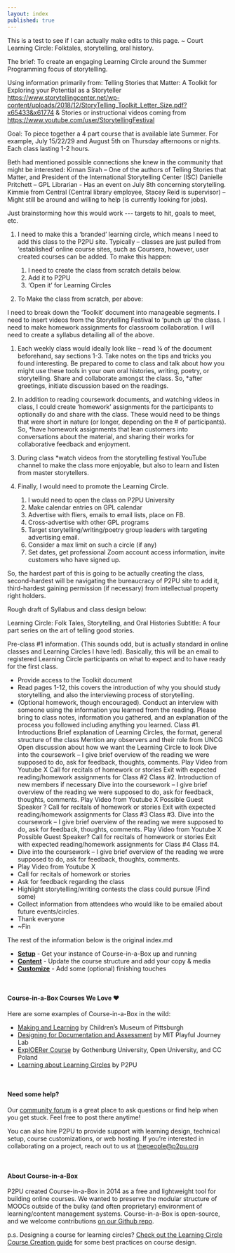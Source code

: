 ```yaml
---
layout: index
published: true
---
```


This is a test to see if I can actually make edits to this page.
~ Court
Learning Circle: Folktales, storytelling, oral history. 

The brief: To create an engaging Learning Circle around the Summer Programming focus of storytelling. 

Using information primarily from:
Telling Stories that Matter: A Toolkit for Exploring your Potential as a Storyteller
https://www.storytellingcenter.net/wp-content/uploads/2018/12/StoryTelling_Toolkit_Letter_Size.pdf?x65433&x61774
&
Stories or instructional videos coming from 
https://www.youtube.com/user/StorytellingFestival

Goal:
To piece together a 4 part course that is available late Summer. 
For example, July 15/22/29 and August 5th on Thursday afternoons or nights. 
Each class lasting 1-2 hours. 

Beth had mentioned possible connections she knew in the community that might be interested:
Kirnan Sirah – One of the authors of Telling Stories that Matter, and President of the International Storytelling Center (ISC)
Danielle Pritchett – GPL Librarian - Has an event on July 8th concerning storytelling. 
Kimmie from Central (Central library employee, Stacey Reid is supervisor) – Might still be around and willing to help (is currently looking for jobs).

Just brainstorming how this would work --- targets to hit, goals to meet, etc. 

1. I need to make this a ‘branded’ learning circle, which means I need to add this class to the P2PU site. Typically – classes are just pulled from ‘established’ online course sites, such as Coursera, however, user created courses can be added. 
	To make this happen: 
	1. I need to create the class from scratch details below. 
	2. Add it to P2PU
	3. ‘Open it’ for Learning Circles

2. To Make the class from scratch, per above: 

I need to break down the ‘Toolkit’ document into manageable segments. 
I need to insert videos from the Storytelling Festival to ‘punch up’ the class. 
I need to make homework assignments for classroom collaboration.
I will need to create a syllabus detailing all of the above.

1.	Each weekly class would ideally look like – read ¼ of the document beforehand, say sections 1-3. Take notes on the tips and tricks you found interesting. Be prepared to come to class and talk about how you might use these tools in your own oral histories, writing, poetry, or storytelling. Share and collaborate amongst the class. So, *after greetings, initiate discussion based on the readings. 

2.	In addition to reading coursework documents, and watching videos in class, I could create ‘homework’ assignments for the participants to optionally do and share with the class. These would need to be things that were short in nature (or longer, depending on the # of participants). So, *have homework assignments that lean customers into conversations about the material, and sharing their works for collaborative feedback and enjoyment.

3.	During class *watch videos from the storytelling festival YouTube channel to make the class more enjoyable, but also to learn and listen from master storytellers.  

3. Finally, I would need to promote the Learning Circle.
	1. I would need to open the class on P2PU University
	2. Make calendar entries on GPL calendar
	3. Advertise with fliers, emails to email lists, place on FB. 
	4. Cross-advertise with other GPL programs
	5. Target storytelling/writing/poetry group leaders with targeting advertising email.
	6. Consider a max limit on such a circle (if any)
	7. Set dates, get professional Zoom account access information, invite customers who have 		signed up. 

So, the hardest part of this is going to be actually creating the class, second-hardest will be navigating the bureaucracy of P2PU site to add it, third-hardest gaining permission (if necessary) from intellectual property right holders. 

Rough draft of Syllabus and class design below:

Learning Circle: Folk Tales, Storytelling, and Oral Histories 
Subtitle: A four part series on the art of telling good stories. 

Pre-class #1 information. (This sounds odd, but is actually standard in online classes and Learning Circles I have led). Basically, this will be an email to registered Learning Circle participants on what to expect and to have ready for the first class. 
-	Provide access to the Toolkit document
-	Read pages 1-12, this covers the introduction of why you should study storytelling, and also the interviewing process of storytelling. 
-	(Optional homework, though encouraged). Conduct an interview with someone using the information you learned from the reading. Please bring to class notes, information you gathered, and an explanation of the process you followed including anything you learned. 
Class #1. 
	Introductions
	Brief explanation of Learning Circles, the format, general structure of the class
	Mention any observers and their role from UNCG
Open discussion about how we want the Learning Circle to look
Dive into the coursework – I give brief overview of the reading we were supposed to do, ask for feedback, thoughts, comments.
Play Video from Youtube X
Call for recitals of homework or stories
Exit with expected reading/homework assignments for Class #2 
Class #2.
	Introduction of new members if necessary
Dive into the coursework – I give brief overview of the reading we were supposed to do, ask for feedback, thoughts, comments.
Play Video from Youtube X
Possible Guest Speaker ?
Call for recitals of homework or stories
Exit with expected reading/homework assignments for Class #3 
Class #3.
Dive into the coursework – I give brief overview of the reading we were supposed to do, ask for feedback, thoughts, comments.
Play Video from Youtube X
Possible Guest Speaker?
Call for recitals of homework or stories
Exit with expected reading/homework assignments for Class #4 
Class #4.
-	Dive into the coursework – I give brief overview of the reading we were supposed to do, ask for feedback, thoughts, comments.
-	Play Video from Youtube X
-	Call for recitals of homework or stories
-	Ask for feedback regarding the class
-	Highlight storytelling/writing contests the class could pursue (Find some) 
-	Collect information from attendees who would like to be emailed about future events/circles. 
-	Thank everyone
-	~Fin

The rest of the information below is the original index.md


* **[Setup](/modules/setup/getting-started/)** - Get your instance of Course-in-a-Box up and running
* **[Content](/modules/content/markdown-and-media)** -  Update the course structure and add your copy & media
* **[Customize](/modules/customize/favicon)** - Add some (optional) finishing touches

<br> 

#### Course-in-a-Box Courses We Love ❤️
Here are some examples of Course-in-a-Box in the wild:

* [Making and Learning](http://p2pu.github.io/makingandlearning/) by Children’s Museum of Pittsburgh
* [Designing for Documentation and Assessment](https://playfulmit.github.io/beyond-rubrics/) by MIT Playful Journey Lab
* [ExplOERer Course](http://www.exploerercourse.org/en/) by Gothenburg University, Open University, and CC Poland
* [Learning about Learning Circles](https://p2pu.github.io/learning-about-learning-circles/)  by P2PU

<br> 

#### Need some help?
Our [community forum](https://community.p2pu.org/c/tech/course-in-a-box/78) is a great place to ask questions or find help when you get stuck. Feel free to post there anytime!

You can also hire P2PU to provide support with learning design, technical setup, course customizations, or web hosting. If you’re interested in collaborating on a project, reach out to us at thepeople@p2pu.org

<br> 

#### About Course-in-a-Box

P2PU created Course-in-a-Box in 2014 as a free and lightweight tool for building online courses. We wanted to preserve the modular structure of MOOCs outside of the bulky (and often proprietary) environment of learning/content management systems. Course-in-a-Box is open-source, and we welcome contributions [on our Github repo](https://github.com/p2pu/course-in-a-box).

p.s. Designing a course for learning circles? [Check out the Learning Circle Course Creation guide](https://docs.google.com/document/u/1/d/116fJM3GS7XDzilUOL_ynMZ0yTncUD6aVUbcQKsTra6U/edit#heading=h.l36tzg40xcgr) for some best practices on course design.
